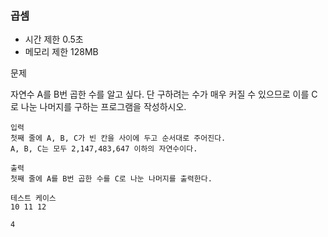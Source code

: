 ### 곱셈
- 시간 제한 0.5초
- 메모리 제한 128MB

문제

자연수 A를 B번 곱한 수를 알고 싶다. 단 구하려는 수가 매우 커질 수 있으므로 이를 C로 나눈 나머지를 구하는 프로그램을 작성하시오.
```
입력
첫째 줄에 A, B, C가 빈 칸을 사이에 두고 순서대로 주어진다.
A, B, C는 모두 2,147,483,647 이하의 자연수이다.

출력
첫째 줄에 A를 B번 곱한 수를 C로 나눈 나머지를 출력한다.

테스트 케이스
10 11 12

4
```
